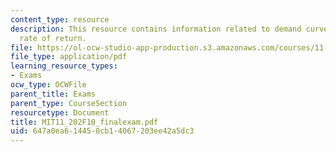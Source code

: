 ```yaml
---
content_type: resource
description: This resource contains information related to demand curve and internal
  rate of return.
file: https://ol-ocw-studio-app-production.s3.amazonaws.com/courses/11-202-planning-economics-fall-2010/647a0ea614450cb14067203ee42a5dc3_MIT11_202F10_finalexam.pdf
file_type: application/pdf
learning_resource_types:
- Exams
ocw_type: OCWFile
parent_title: Exams
parent_type: CourseSection
resourcetype: Document
title: MIT11_202F10_finalexam.pdf
uid: 647a0ea6-1445-0cb1-4067-203ee42a5dc3
---
```

